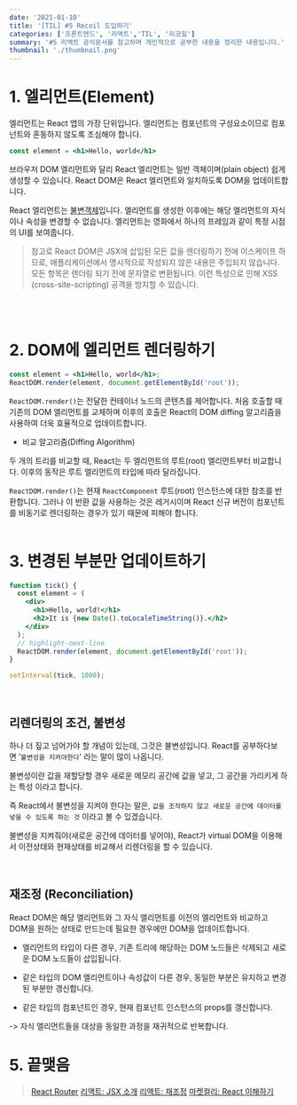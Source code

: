 ```yaml
---
date: '2021-01-10'
title: '[TIL] #5 Recoil 도입하기' 
categories: ['프론트엔드', '리액트','TIL', '리코일']
summary: '#5 리액트 공식문서를 참고하며 개인적으로 공부한 내용을 정리한 내용입니다.'
thumbnail: './thumbnail.png'
---
```



# 1. 엘리먼트(Element)

엘리먼트는 React 앱의 가장 단위입니다. 엘리먼트는 컴포넌트의 구성요소이므로 컴포넌트와 혼동하지 않도록 조심해야 합니다.

```jsx
const element = <h1>Hello, world</h1>
```

브라우저 DOM 엘리먼트와 달리 React 엘리먼트는 일반 객체이며(plain object) 쉽게 생성할 수 있습니다. React DOM은 React 엘리먼트와 일치하도록 DOM을 업데이트합니다.


React 엘리먼트는 [불변객체](https://ko.wikipedia.org/wiki/%EB%B6%88%EB%B3%80%EA%B0%9D%EC%B2%B4)입니다. 엘리먼트를 생성한 이후에는 해당 엘리먼트의 자식이나 속성을 변경할 수 없습니다. 엘리먼트는 영화에서 하나의 프레임과 같이 특정 시점의 UI를 보여줍니다.


>참고로 React DOM은 JSX에 삽입된 모든 값을 렌더링하기 전에 이스케이프 하므로, 애플리케이션에서 명시적으로 작성되지 않은 내용은 주입되지 않습니다. 모든 항목은 렌더링 되기 전에 문자열로 변환됩니다. 이런 특성으로 인해 XSS (cross-site-scripting) 공격을 방지할 수 있습니다.

<br/><br/>

# 2. DOM에 엘리먼트 렌더링하기

```jsx
const element = <h1>Hello, world</h1>;
ReactDOM.render(element, document.getElementById('root'));
```

`ReactDOM.render()`는 전달한 컨테이너 노드의 콘텐츠를 제어합니다. 처음 호출할 때 기존의 DOM 엘리먼트를 교체하며 이후의 호출은 React의 DOM diffing 알고리즘을 사용하여 더욱 효율적으로 업데이트합니다.

- 비교 알고리즘(Diffing Algorithm)

두 개의 트리를 비교할 때, React는 두 엘리먼트의 루트(root) 엘리먼트부터 비교합니다. 이후의 동작은 루트 엘리먼트의 타입에 따라 달라집니다.

`ReactDOM.render()`는 현재 `ReactComponent` 루트(root) 인스턴스에 대한 참조를 반환합니다. 그러나 이 반환 값을 사용하는 것은 레거시이며 React 신규 버전이 컴포넌트를 비동기로 렌더링하는 경우가 있기 때문에 피해야 합니다. 
<br/><br/>


# 3. 변경된 부분만 업데이트하기

```jsx
function tick() {
  const element = (
    <div>
      <h1>Hello, world!</h1>
      <h2>It is {new Date().toLocaleTimeString()}.</h2>
    </div>
  );
  // highlight-next-line
  ReactDOM.render(element, document.getElementById('root'));
}

setInterval(tick, 1000);
```

<br/>

## 리렌더링의 조건, 불변성

하나 더 짚고 넘어가야 할 개념이 있는데, 그것은 불변성입니다. React를 공부하다보면 ’`불변성을 지켜야한다`' 라는 말이 많이 나옵니다.

불변성이란 값을 재할당할 경우 새로운 메모리 공간에 값을 넣고, 그 공간을 가리키게 하는 특성 이라고 합니다.

즉 React에서 불변성을 지켜야 한다는 말은, `값을 조작하지 않고 새로운 공간에 데이터를 넣을 수 있도록 하는 것` 이라고 볼 수 있겠습니다.

불변성을 지켜줘야(새로운 공간에 데이터를 넣어야), React가 virtual DOM을 이용해서 이전상태와 현재상태를 비교해서 리렌더링을 할 수 있습니다.

<br/>

## 재조정 (Reconciliation)

React DOM은 해당 엘리먼트와 그 자식 엘리먼트를 이전의 엘리먼트와 비교하고 DOM을 원하는 상태로 만드는데 필요한 경우에만 DOM을 업데이트합니다.

- 엘리먼트의 타입이 다른 경우,  기존 트리에 해당하는 DOM 노드들은 삭제되고 새로운 DOM 노드들이 삽입됩니다.

- 같은 타입의 DOM 엘리먼트이나 속성값이 다른 경우, 동일한 부분은 유지하고 변경된 부분만 갱신합니다.

- 같은 타입의 컴포넌트인 경우, 현재 컴포넌트 인스턴스의 props를 갱신합니다.

-> 자식 엘리먼트들을 대상을 동일한 과정을 재귀적으로 반복합니다.



# 5. 끝맺음

> [React Router](https://reactrouter.com/docs/en/v6/upgrading/v5)
> [리액트: JSX 소개](https://ko.reactjs.org/docs/introducing-jsx.html)
> [리액트: 재조정](https://ko.reactjs.org/docs/reconciliation.html)
> [마켓컬리: React 이해하기](https://helloworld.kurly.com/blog/thinking-in-react/)
